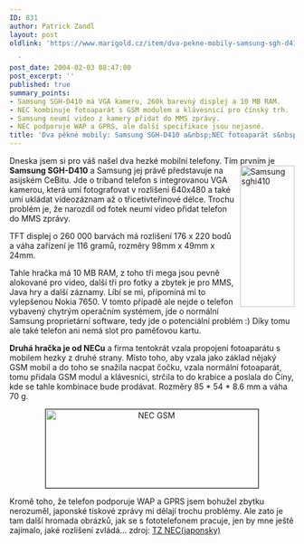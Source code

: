 ```yaml
---
ID: 831
author: Patrick Zandl
layout: post
oldlink: 'https://www.marigold.cz/item/dva-pekne-mobily-samsung-sgh-d410-a-nec-fotoaparat-s-gsm

  '
post_date: 2004-02-03 08:47:00
post_excerpt: ''
published: true
summary_points:
- Samsung SGH-D410 má VGA kameru, 260k barevný displej a 10 MB RAM.
- NEC kombinuje fotoaparát s GSM modulem a klávesnicí pro čínský trh.
- Samsung neumí video z kamery přidat do MMS zprávy.
- NEC podporuje WAP a GPRS, ale další specifikace jsou nejasné.
title: 'Dva pěkné mobily: Samsung SGH-D410 a&nbsp;NEC fotoaparát s&nbsp;GSM'
---
```


<p>
Dneska jsem si pro váš našel dva hezké mobilní telefony. Tím prvním je <STRONG>Samsung SGH-D410</STRONG> <IMG height=250 alt="Samsung sghi410" src="/wp-content/uploads/samsung-sghi410.jpg" width=96 align=right>a Samsung jej právě představuje na asijském CeBitu. Jde o triband telefon s integrovanou VGA kamerou, která umí fotografovat v rozlišení 640x480 a také umí ukládat videozáznam až o třicetivteřinové délce. Trochu problém je, že narozdíl od fotek neumí video přidat telefon do MMS zprávy. </p>

<p>
TFT displej o 260 000 barvách má rozlišení 176 x 220 bodů&#160; a váha zařízení je 116 gramů, rozměry 98mm x 49mm x 24mm. </p>

<p>
Tahle hračka má 10 MB RAM, z toho tři mega jsou pevně alokované pro video, další tři pro fotky a zbytek je pro MMS, Java hry a další záznamy. Líbí se mi, připomíná mi to vylepšenou Nokia 7650. V tomto případě ale nejde o telefon vybavený chytrým operačním systémem, jde o normální Samsung proprietární software, tedy jde o potenciální problém :) Díky tomu ale také telefon ani nemá slot pro paměťovou kartu.</p>

<p>
<STRONG>Druhá hračka je od NECu</STRONG> a firma tentokrát vzala propojení fotoaparátu s mobilem hezky z druhé strany. Místo toho, aby vzala jako základ nějaký GSM mobil a do toho se snažila nacpat čočku, vzala normální fotoaparát, tomu přidala GSM modul a klávesnici, strčila to do krabice a poslala do Číny, kde se tahle kombinace bude prodávat. Rozměry 85 * 54 * 8.6 mm a váha 70 g.</p>

<P align=center><IMG height=139 alt="NEC GSM" src="/wp-content/uploads/nec-gsm.jpg" width=376 border=1></p>

<P align=left>Kromě toho, že telefon podporuje WAP a GPRS jsem bohužel zbytku nerozuměl, japonské tiskové zprávy mi dělají trochu problémy. Ale zato je tam další hromada obrázků, jak se s fototelefonem pracuje, jen by mne ještě zajímalo, jaké rozlišení zvládá... zdroj: <A href="http://k-tai.impress.co.jp//cda/article/news_toppage/17443.html" target=_blank>TZ NEC(japonsky)</A>&#160;</p>